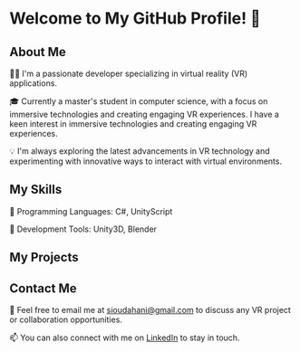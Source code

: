 # Welcome to My GitHub Profile! 👋

## About Me

👨‍💻 I'm a passionate developer specializing in virtual reality (VR) applications.

🎓 Currently a master's student in computer science, with a focus on immersive technologies and creating engaging VR experiences.
    I have a keen interest in immersive technologies and creating engaging VR experiences.

💡 I'm always exploring the latest advancements in VR technology and experimenting with innovative ways to interact with virtual environments.

## My Skills

🚀 Programming Languages: C#, UnityScript

🔨 Development Tools: Unity3D, Blender

## My Projects


## Contact Me

📧 Feel free to email me at [sioudahani@gmail.com](mailto:sioudahani@gmail.com) to discuss any VR project or collaboration opportunities.

📫 You can also connect with me on [LinkedIn](https://www.linkedin.com/in/hani-siouda/) to stay in touch.
